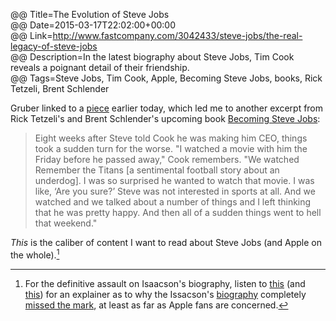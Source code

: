 @@ Title=The Evolution of Steve Jobs  
@@ Date=2015-03-17T22:02:00+00:00  
@@ Link=http://www.fastcompany.com/3042433/steve-jobs/the-real-legacy-of-steve-jobs  
@@ Description=In the latest biography about Steve Jobs, Tim Cook reveals a poignant detail of their friendship.  
@@ Tags=Steve Jobs, Tim Cook, Apple, Becoming Steve Jobs, books, Rick Tetzeli, Brent Schlender  

Gruber linked to a [piece][daringfireball] earlier today, which led me to another excerpt from Rick Tetzeli's and Brent Schlender's upcoming book [Becoming Steve Jobs][amazon]:
>Eight weeks after Steve told Cook he was making him CEO, things took a sudden turn for the worse. "I watched a movie with him the Friday before he passed away," Cook remembers. "We watched Remember the Titans [a sentimental football story about an underdog]. I was so surprised he wanted to watch that movie. I was like, ‘Are you sure?’ Steve was not interested in sports at all. And we watched and we talked about a number of things and I left thinking that he was pretty happy. And then all of a sudden things went to hell that weekend."

*This* is the caliber of content I want to read about Steve Jobs (and Apple on the whole).[^more]

[^more]: For the definitive assault on Isaacson's biography, listen to [this][5by5] (and [this][5by6]) for an explainer as to why the Issacson's [biography][amazon 2] completely [missed the mark][marco], at least as far as Apple fans are concerned.

[5by5]: http://5by5.tv/hypercritical/42
[5by6]: http://5by5.tv/hypercritical/43
[amazon]: http://amazon.com/dp/0385347405/?tag=theov0c-20
[amazon 2]: http://amazon.com/dp/1442369051
[daringfireball]: http://daringfireball.net/linked/2015/03/17/jobs-cook
[marco]: http://www.marco.org/2012/02/15/walter-isaacsons-steve-jobs